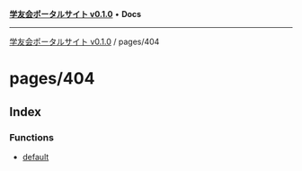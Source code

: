 [**学友会ポータルサイト v0.1.0**](../../README.md) • **Docs**

***

[学友会ポータルサイト v0.1.0](../../modules.md) / pages/404

# pages/404

## Index

### Functions

- [default](functions/default.md)
